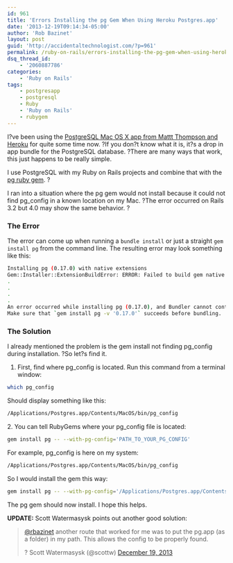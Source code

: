 ```yaml
---
id: 961
title: 'Errors Installing the pg Gem When Using Heroku Postgres.app'
date: '2013-12-19T09:14:34-05:00'
author: 'Rob Bazinet'
layout: post
guid: 'http://accidentaltechnologist.com/?p=961'
permalink: /ruby-on-rails/errors-installing-the-pg-gem-when-using-heroku-postgres-app/
dsq_thread_id:
    - '2060887786'
categories:
    - 'Ruby on Rails'
tags:
    - postgresapp
    - postgresql
    - Ruby
    - 'Ruby on Rails'
    - rubygem
---
```


I?ve been using the [PostgreSQL Mac OS X app from Mattt Thompson and Heroku](http://postgresapp.com/) for quite some time now. ?If you don?t know what it is, it?s a drop in app bundle for the PostgreSQL database. ?There are many ways that work, this just happens to be really simple.

I use PostgreSQL with my Ruby on Rails projects and combine that with the [pg ruby gem](https://bitbucket.org/ged/ruby-pg/wiki/Home). ?

I ran into a situation where the pg gem would not install because it could not find pg\_config in a known location on my Mac. ?The error occurred on Rails 3.2 but 4.0 may show the same behavior. ?

### The Error

The error can come up when running a `bundle install` or just a straight `gem install pg` from the command line. The resulting error may look something like this:

```bash
Installing pg (0.17.0) with native extensions
Gem::Installer::ExtensionBuildError: ERROR: Failed to build gem native extension
.
.
.
.
An error occurred while installing pg (0.17.0), and Bundler cannot continue.
Make sure that `gem install pg -v '0.17.0'` succeeds before bundling.
```

### The Solution

I already mentioned the problem is the gem install not finding pg\_config during installation. ?So let?s find it.

1. First, find where pg_config is located. Run this command from a terminal window:

```bash
which pg_config
```

Should display something like this:

```bash
/Applications/Postgres.app/Contents/MacOS/bin/pg_config
```

2\. You can tell RubyGems where your pg\_config file is located:

```bash
gem install pg -- --with-pg-config='PATH_TO_YOUR_PG_CONFIG'
```

For example, pg_config is here on my system:

```bash
/Applications/Postgres.app/Contents/MacOS/bin/pg_config
```

So I would install the gem this way:

```bash
gem install pg -- --with-pg-config='/Applications/Postgres.app/Contents/MacOS/bin/pg_config'
```

The pg gem should now install. I hope this helps.

**UPDATE:** Scott Watermasysk points out another good solution:

> [@rbazinet](https://twitter.com/rbazinet) another route that worked for me was to put the pg.app (as a folder) in my path. This allows the config to be properly found.
> 
> ? Scott Watermasysk (@scottw) [December 19, 2013](https://twitter.com/scottw/statuses/413680668334641152)

<script src="//platform.twitter.com/widgets.js" type="text/javascript"></script>